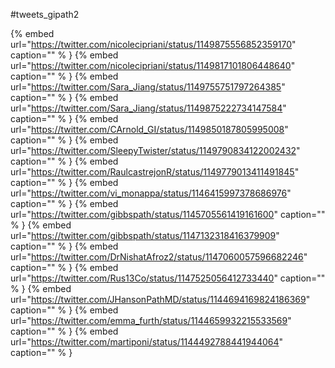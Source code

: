 #tweets_gipath2

{% embed url="https://twitter.com/nicolecipriani/status/1149875556852359170"  caption="" % }
{% embed url="https://twitter.com/nicolecipriani/status/1149817101806448640"  caption="" % }
{% embed url="https://twitter.com/Sara_Jiang/status/1149755751797264385"  caption="" % }
{% embed url="https://twitter.com/Sara_Jiang/status/1149875222734147584"  caption="" % }
{% embed url="https://twitter.com/CArnold_GI/status/1149850187805995008"  caption="" % }
{% embed url="https://twitter.com/SleepyTwister/status/1149790834122002432"  caption="" % }
{% embed url="https://twitter.com/RaulcastrejonR/status/1149779013411491845"  caption="" % }
{% embed url="https://twitter.com/vi_monappa/status/1146415997378686976"  caption="" % }
{% embed url="https://twitter.com/gibbspath/status/1145705561419161600"  caption="" % }
{% embed url="https://twitter.com/gibbspath/status/1147132318416379909"  caption="" % }
{% embed url="https://twitter.com/DrNishatAfroz2/status/1147060057596682246"  caption="" % }
{% embed url="https://twitter.com/Rus13Co/status/1147525056412733440"  caption="" % }
{% embed url="https://twitter.com/JHansonPathMD/status/1144694169824186369"  caption="" % }
{% embed url="https://twitter.com/emma_furth/status/1144659932215533569"  caption="" % }
{% embed url="https://twitter.com/martiponi/status/1144492788441944064"  caption="" % }
